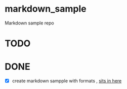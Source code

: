 # markdown_sample
Markdown sample repo

# TODO

# DONE 
- [X] create markdown sampple with formats , [sits in here](https://github.com/Galser/markdown_sample/blob/f-UpdateReadme/sample.md)
